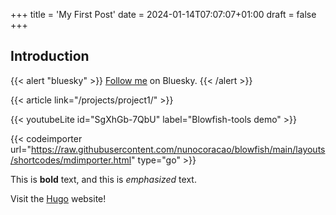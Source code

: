 +++
title = 'My First Post'
date = 2024-01-14T07:07:07+01:00
draft = false
+++
## Introduction


{{< alert "bluesky" >}}
[Follow me](https://bsky.app/profile/shedtronic.bsky.social) on Bluesky.
{{< /alert >}}


{{< article link="/projects/project1/" >}}


{{< youtubeLite id="SgXhGb-7QbU" label="Blowfish-tools demo" >}}

{{< codeimporter url="https://raw.githubusercontent.com/nunocoracao/blowfish/main/layouts/shortcodes/mdimporter.html" type="go" >}}




This is **bold** text, and this is *emphasized* text.

Visit the [Hugo](https://gohugo.io) website!